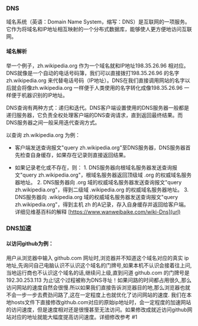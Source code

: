 ### DNS
 域名系统（英语：Domain Name System，缩写：DNS）是互联网的一项服务。它作为将域名和IP地址相互映射的一个分布式数据库，能够使人更方便地访问互联网。

#### 域名解析
  举一个例子，zh.wikipedia.org 作为一个域名就和IP地址198.35.26.96 相对应。DNS就像是一个自动的电话号码簿，我们可以直接拨打198.35.26.96 的名字zh.wikipedia.org 来代替电话号码（IP地址）。DNS在我们直接调用网站的名字以后就会将像zh.wikipedia.org 一样便于人类使用的名字转化成像198.35.26.96 一样便于机器识别的IP地址。

DNS查询有两种方式：递归和迭代。DNS客户端设置使用的DNS服务器一般都是递归服务器，它负责全权处理客户端的DNS查询请求，直到返回最终结果。而DNS服务器之间一般采用迭代查询方式。

以查询 zh.wikipedia.org 为例：

- 客户端发送查询报文"query zh.wikipedia.org"至DNS服务器，DNS服务器首先检查自身缓存，如果存在记录则直接返回结果。

- 如果记录老化或不存在，则：
      1. DNS服务器向根域名服务器发送查询报文"query zh.wikipedia.org"，根域名服务器返回顶级域 .org 的权威域名服务器地址。
      2. DNS服务器向 .org 域的权威域名服务器发送查询报文"query zh.wikipedia.org"，得到二级域 .wikipedia.org 的权威域名服务器地址。
      3. DNS服务器向 .wikipedia.org 域的权威域名服务器发送查询报文"query zh.wikipedia.org"，得到主机 zh 的A记录，存入自身缓存并返回给客户端。
      详细见维基百科的解释 [https://www.wanweibaike.com/wiki-Dns](url)
### DNS加速
#### 以访问github为例：
用户从浏览器中输入 github.com 网址时,浏览器并不知道这个域名对应的真实 ip 地址,先询问自己电脑认识不认识这个域名的门牌号,如果本机不认识会接着往上问,当地运行商也不认识这个域名的话,继续问上级,直到问道 github.com 的门牌号是 192.30.253.113 为止!这个过程被称为DNS寻址！如果问路的时间都占用很久,那么访问网站的速度自然会很慢.所以如果我们直接告诉浏览器目的地,那么浏览器也就不会一步一步去费劲问路了,这在一定程度上也就优化了访问网站的速度.
   我们在本地hosts文件下直接修改github.com对应的原始ip地址时，会一定程度的加速网站的访问速度，但是速度相对还是很慢甚至无法访问。如果修改成就近访问github网站对应的地址就能大幅度提高访问速度。详细修改参考 #1 
     